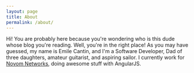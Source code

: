 ```yaml
---
layout: page
title: About
permalink: /about/
---
```


Hi! You are probably here because you're wondering who is this dude whose blog you're reading. Well, you're in the right place! As you may have guessed, my name is Emile Cantin, and I'm a Software Developer, Dad of three daughters, amateur guitarist, and aspiring sailor. I currently work for [Novom Networks][novom], doing awesome stuff with AngularJS.


[novom]:          http://novomnetworks.com

